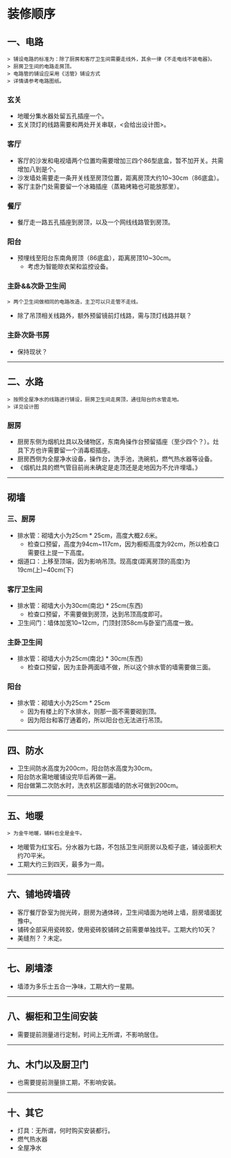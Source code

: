 # 装修顺序

## 一、电路

    > 铺设电路的标准为：除了厨房和客厅卫生间需要走线外，其余一律《不走电线不装电器》。
    > 厨房卫生间的电路走房顶。
    > 电路管的铺设应采用《活管》铺设方式
    > 详情请参考电路图纸。

### 玄关

* 地暖分集水器处留五孔插座一个。
* 玄关顶灯的线路需要和两处开关串联，<会给出设计图>。

### 客厅

* 客厅的沙发和电视墙两个位置均需要增加三四个86型底盒，暂不加开关。共需增加八到是个。
* 沙发墙处需要走一条开关线至房顶位置，距离房顶大约10~30cm（86底盒）。
* 客厅主卧门处需要留一个冰箱插座（蒸箱烤箱也可能放那里）。

### 餐厅

* 餐厅走一路五孔插座到房顶，以及一个网线线路管到房顶。

### 阳台

* 预埋线至阳台东南角房顶（86底盒），距离房顶10~30cm。
    * 考虑为智能晾衣架和监控设备。

### 主卧&&次卧卫生间

    > 两个卫生间做相同的电路改造，主卫可以只走管不走线。

* 除了吊顶相关线路外，额外预留镜前灯线路，需与顶灯线路并联？

### 主卧次卧书房

* 保持现状？

___

## 二、水路

    > 按照全屋净水的线路进行铺设，厨房卫生间走房顶，通往阳台的水管走地。
    > 详见设计图

### 厨房

* 厨房东侧为烟机灶具以及储物区，东南角操作台预留插座（至少四个？）。灶具下方也许需要留一个消毒柜插座。
* 厨房西侧为全屋净水设备，操作台，洗手池，洗碗机，燃气热水器等设备。
* 《烟机灶具的燃气管目前尚未确定是走顶还是走地因为不允许埋墙。》

---

## 砌墙

### 三、厨房

* 排水管：砌墙大小为25cm * 25cm，高度大概2.6米。
    * 检查口预留，高度为94cm~117cm，因为橱柜高度为92cm，所以检查口需要往上提一下高度。
* 烟道口：上移至顶端，因为影响吊顶。现高度(距离房顶的高度)为19cm(上)~40cm(下)

### 客厅卫生间

* 排水管：砌墙大小为30cm(南北) * 25cm(东西)
    * 检查口预留，不需要做到房顶，达到吊顶高度即可。
* 卫生间门：墙体加宽10~12cm，门顶封顶58cm与卧室门高度一致。

### 主卧卫生间

* 排水管：砌墙大小为25cm(南北) * 30cm(东西)
    * 检查口预留，因为主卧两面墙不做，所以这个排水管的墙需要做三面。

### 阳台

* 排水管：砌墙大小为25cm * 25cm
    * 因为有楼上的下水排水，则那一面不需要砌到顶。
    * 因为阳台和客厅通着的，所以阳台也无法进行吊顶。

---

## 四、防水

* 卫生间防水高度为200cm，阳台防水高度为30cm。
* 阳台防水需地暖铺设完毕后再做一遍。
* 阳台做第二次防水时，洗衣机区那面墙的防水可做到200cm。

---

## 五、地暖

    > 为金牛地暖，辅料也全是金牛。

* 地暖管为红宝石。分水器为七路，不包括卫生间厨房以及柜子底，铺设面积大约70平米。
* 工期大约三到四天，最多为一周。

---

## 六、铺地砖墙砖

* 客厅餐厅卧室为抛光砖，厨房为通体砖，卫生间墙面为地砖上墙，厨房墙面犹豫中。
* 铺砖全部采用瓷砖胶，使用瓷砖胶铺砖之前需要单独找平。工期大约10天？
* 美缝剂？？未定。
---

## 七、刷墙漆

* 墙漆为多乐士五合一净味，工期大约一星期。

---

## 八、橱柜和卫生间安装

* 需要提前测量进行定制，时间上无所谓，不影响居住。

---

## 九、木门以及厨卫门

* 也需要提前测量排工期，不影响安装。

---

## 十、其它

* 灯具：无所谓，何时购买安装都行。
* 燃气热水器
* 全屋净水